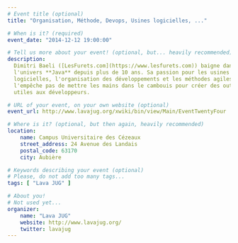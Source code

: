 ```yaml
---
# Event title (optional)
title: "Organisation, Méthode, Devops, Usines logicielles, ..."

# When is it? (required)
event_date: "2014-12-12 19:00:00"

# Tell us more about your event! (optional, but... heavily recommended)
description:
  Dimitri Baeli ([LesFurets.com](https://www.lesfurets.com)) baigne dans
  l'univers **Java** depuis plus de 10 ans. Sa passion pour les usines
  logicielles, l'organisation des développements et les méthodes agiles ne
  l'empêche pas de mettre les mains dans le cambouis pour créer des outils
  utiles aux développeurs.

# URL of your event, on your own website (optional)
event_url: http://www.lavajug.org/xwiki/bin/view/Main/EventTwentyFour

# Where is it? (optional, but then again, heavily recommended)
location:
    name: Campus Universitaire des Cézeaux
    street_address: 24 Avenue des Landais
    postal_code: 63170
    city: Aubière

# Keywords describing your event (optional)
# Please, do not add too many tags...
tags: [ "Lava JUG" ]

# About you!
# Not used yet...
organizer:
    name: "Lava JUG"
    website: http://www.lavajug.org/
    twitter: lavajug
---
```


